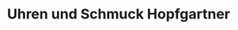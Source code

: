 ---
title: "Uhren und Schmuck Hopfgartner"
url: /bludenz/uhren-und-schmuck-hopfgartner/
shop: Schmuck
---